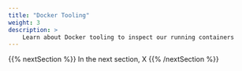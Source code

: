 ```yaml
---
title: "Docker Tooling"
weight: 3
description: >
    Learn about Docker tooling to inspect our running containers
---
```


{{% nextSection %}}
In the next section, X
{{% /nextSection %}}